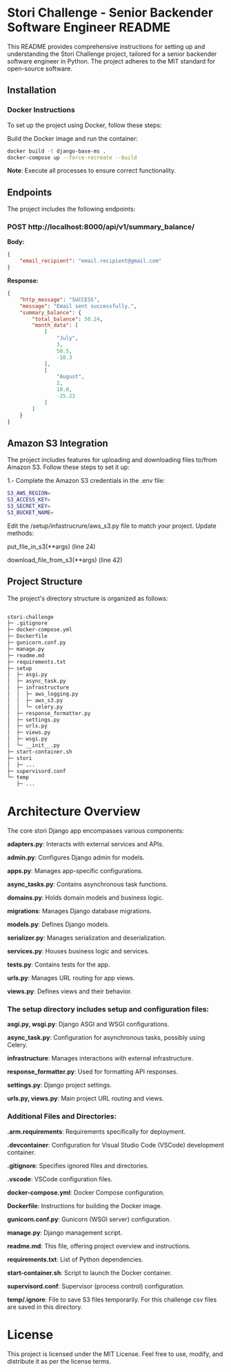 # Stori Challenge - Senior Backender Software Engineer README

This README provides comprehensive instructions for setting up and understanding the Stori Challenge project, tailored for a senior backender software engineer in Python. The project adheres to the MIT standard for open-source software.

## Installation

### Docker Instructions

To set up the project using Docker, follow these steps:

Build the Docker image and run the container:

   ```bash
   docker build -t django-base-ms .
   docker-compose up --force-recreate --build
   ```


**Note**: Execute all processes to ensure correct functionality.


## Endpoints

The project includes the following endpoints:
### POST http://localhost:8000/api/v1/summary_balance/

**Body:**
```json
{
    "email_recipient": "email.recipient@gmail.com"
}
```

**Response:**
```json
{
    "http_message": "SUCCESS",
    "message": "Email sent successfully.",
    "summary_balance": {
        "total_balance": 50.24,
        "month_data": [
            [
                "July",
                3,
                50.5,
                -10.3
            ],
            [
                "August",
                2,
                10.0,
                -25.23
            ]
        ]
    }
}
```

## Amazon S3 Integration

The project includes features for uploading and downloading files to/from Amazon S3. Follow these steps to set it up:

1.- Complete the Amazon S3 credentials in the .env file:
```bash
S3_AWS_REGION=
S3_ACCESS_KEY=
S3_SECRET_KEY=
S3_BUCKET_NAME=
```

Edit the /setup/infastrucrure/aws_s3.py file to match your project. Update methods:

put_file_in_s3(**args) (line 24)

download_file_from_s3(**args) (line 42)

## Project Structure
The project's directory structure is organized as follows:

```bash

stori-challenge
├─ .gitignore
├─ docker-compose.yml
├─ Dockerfile
├─ gunicorn.conf.py
├─ manage.py
├─ readme.md
├─ requirements.txt
├─ setup
│  ├─ asgi.py
│  ├─ async_task.py
│  ├─ infrastructure
│  │  ├─ aws_logging.py
│  │  ├─ aws_s3.py
│  │  └─ celery.py
│  ├─ response_formatter.py
│  ├─ settings.py
│  ├─ urls.py
│  ├─ views.py
│  ├─ wsgi.py
│  └─ __init__.py
├─ start-container.sh
├─ stori
│  ├─ ...
├─ supervisord.conf
└─ temp
   ├─ ...

```

# Architecture Overview

The core stori Django app encompasses various components:

**adapters.py**: Interacts with external services and APIs.

**admin.py**: Configures Django admin for models.

**apps.py**: Manages app-specific configurations.

**async_tasks.py**: Contains asynchronous task functions.

**domains.py**: Holds domain models and business logic.

**migrations**: Manages Django database migrations.

**models.py**: Defines Django models.

**serializer.py**: Manages serialization and deserialization.

**services.py**: Houses business logic and services.

**tests.py**: Contains tests for the app.

**urls.py**: Manages URL routing for app views.

**views.py**: Defines views and their behavior.

### The setup directory includes setup and configuration files:

**asgi.py, wsgi.py**: Django ASGI and WSGI configurations.

**async_task.py**: Configuration for asynchronous tasks, possibly using Celery.

**infrastructure**: Manages interactions with external infrastructure.

**response_formatter.py**: Used for formatting API responses.

**settings.py**: Django project settings.

**urls.py, views.py**: Main project URL routing and views.

### Additional Files and Directories:

**.arm.requirements**: Requirements specifically for deployment.

**.devcontainer**: Configuration for Visual Studio Code (VSCode) 
development container.

**.gitignore**: Specifies ignored files and directories.

**.vscode**: VSCode configuration files.

**docker-compose.yml**: Docker Compose configuration.

**Dockerfile**: Instructions for building the Docker image.

**gunicorn.conf.py**: Gunicorn (WSGI server) configuration.

**manage.py**: Django management script.

**readme.md**: This file, offering project overview and instructions.

**requirements.txt**: List of Python dependencies.

**start-container.sh**: Script to launch the Docker container.

**supervisord.conf**: Supervisor (process control) configuration.

**temp/.ignore**: File to save S3 files temporarily. For this challenge csv files are saved in this directory.

# License
This project is licensed under the MIT License. Feel free to use, modify, and distribute it as per the license terms.